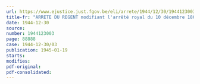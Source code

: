 ```yaml
---
url: https://www.ejustice.just.fgov.be/eli/arrete/1944/12/30/1944123003/justel
title-fr: "ARRETE DU REGENT modifiant l'arrêté royal du 10 décembre 1868 portant règlement général sur la comptabilité de l'Etat"
date: 1944-12-30
source:
number: 1944123003
page: 88888
case: 1944-12-30/03
publication: 1945-01-19
starts:
modifies:
pdf-original:
pdf-consolidated:
---
```



